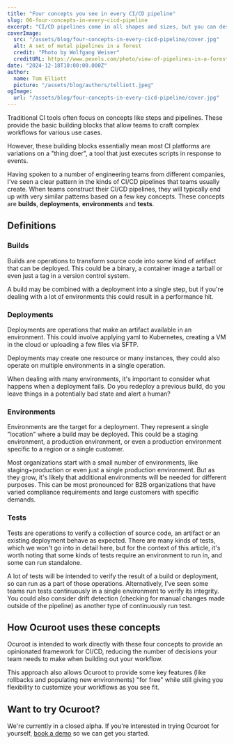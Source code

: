 ```yaml
---
title: "Four concepts you see in every CI/CD pipeline"
slug: 06-four-concepts-in-every-cicd-pipeline
excerpt: "CI/CD pipelines come in all shapes and sizes, but you can describe almost every step using four key concepts."
coverImage:
  src: "/assets/blog/four-concepts-in-every-cicd-pipeline/cover.jpg"
  alt: A set of metal pipelines in a forest
  credit: "Photo by Wolfgang Weiser"
  creditURL: https://www.pexels.com/photo/view-of-pipelines-in-a-forest-18784617/
date: "2024-12-18T10:00:00.000Z"
author:
  name: Tom Elliott
  picture: "/assets/blog/authors/telliott.jpeg"
ogImage:
  url: "/assets/blog/four-concepts-in-every-cicd-pipeline/cover.jpg"
---
```


Traditional CI tools often focus on concepts like steps and pipelines. These provide the basic building blocks
that allow teams to craft complex workflows for various use cases.

However, these building blocks essentially mean most CI platforms are variations on a "thing doer", a tool that
just executes scripts in response to events.

Having spoken to a number of engineering teams from different companies, I've seen a clear pattern in the kinds of
CI/CD pipelines that teams usually create. When teams construct their CI/CD pipelines, they will typically end up 
with very similar patterns based on a few key concepts. These concepts are **builds**, **deployments**, **environments**
and **tests**.

## Definitions

### Builds

Builds are operations to transform source code into some kind of artifact that can be deployed. This could be a binary, a container image
a tarball or even just a tag in a version control system.

A build may be combined with a deployment into a single step, but if you're dealing with a lot of environments this could result in a
performance hit.

### Deployments

Deployments are operations that make an artifact available in an environment. This could involve applying yaml to Kubernetes, creating a VM in
the cloud or uploading a few files via SFTP.

Deployments may create one resource or many instances, they could also operate on multiple environments in a single operation.

When dealing with many environments, it's important to consider what happens when a deployment fails. Do you redeploy a previous build, do you 
leave things in a potentially bad state and alert a human?

### Environments

Environments are the target for a deployment. They represent a single "location" where a build may be deployed. This could be a staging environment,
a production environment, or even a production environment specific to a region or a single customer.

Most organizations start with a small number of environments, like staging+production or even just a single production environment. But as they grow,
it's likely that additional environments will be needed for different purposes. This can be most pronounced for B2B organizations that have varied
compliance requirements and large customers with specific demands.

### Tests

Tests are operations to verify a collection of source code, an artifact or an existing deployment behave as expected. There are many kinds of tests, which
we won't go into in detail here, but for the context of this article, it's worth noting that some kinds of tests require an environment to run in, and some
can run standalone.

A lot of tests will be intended to verify the result of a build or deployment, so can run as a part of those operations. Alternatively, I've seen some teams
run tests continuously in a single environment to verify its integrity. You could also consider drift detection (checking for manual changes made outside
of the pipeline) as another type of continuously run test.

## How Ocuroot uses these concepts

Ocuroot is intended to work directly with these four concepts to provide an opinionated framework for CI/CD, reducing the number of decisions your team needs
to make when building out your workflow.

This approach also allows Ocuroot to provide some key features (like rollbacks and populating new environments) "for free" while still giving you flexibility
to customize your workflows as you see fit.

## Want to try Ocuroot?

We're currently in a closed alpha. If you're interested in trying Ocuroot for yourself, [book a demo](https://ro.am/ocuroot/) so we can get you started.